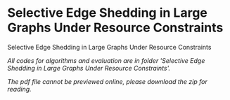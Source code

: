 # Selective Edge Shedding in Large Graphs Under Resource Constraints
<i class="icon-list"></i>Selective Edge Shedding in Large Graphs Under Resource Constraints

<i class="icon-file">All codes for algorithms and evaluation are in folder 'Selective Edge Shedding in Large Graphs Under Resource Constraints'.

<i class="icon-book">The pdf file cannot be previewed online, please download the zip for reading.
